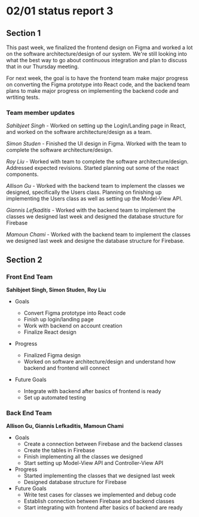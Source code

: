 # 02/01 status report 3

## Section 1
This past week, we finalized the frontend design on Figma and worked a lot on the software architecture/design of our system. We're still looking into what the best way to go about continuous integration and plan to discuss that in our Thursday meeting.

For next week, the goal is to have the frontend team make major progress on converting the Figma prototype into React code, and the backend team plans to make major progress on implementing the backend code and wrtiting tests.

### Team member updates
*Sahibjeet Singh* - Worked on setting up the Login/Landing page in React, and worked on the software architecture/design as a team.

*Simon Studen* - Finished the UI design in Figma. Worked with the team to complete the software architecture/design.

*Roy Liu* -  Worked with team to complete the software architecture/design. Addressed expected revisions. Started planning out some of the react components.

*Allison Gu* -  Worked with the backend team to implement the classes we designed, specifically the Users class. Planning on finishing up implementing the Users class as well as setting up the Model-View API.

*Giannis Lefkaditis* - Worked with the backend team to implement the classes we designed last week and designed the database structure for Firebase  

*Mamoun Chami* - Worked with the backend team to implement the classes we designed last week and designe the database structure for Firebase.


## Section 2

### Front End Team
**Sahibjeet Singh, Simon Studen, Roy Liu**
* Goals
  * Convert Figma prototype into React code
  * Finish up login/landing page
  * Work with backend on account creation
  * Finalize React design

* Progress
  * Finalized Figma design
  * Worked on software architecture/design and understand how backend and frontend will connect

* Future Goals
  * Integrate with backend after basics of frontend is ready
  * Set up automated testing
 
### Back End Team
**Allison Gu, Giannis Lefkaditis, Mamoun Chami**

* Goals   
  * Create a connection between Firebase and the backend classes
  * Create the tables in Firebase  
  * Finish implementing all the classes we designed
  * Start setting up Model-View API and Controller-View API
* Progress   
  * Started implementing the classes that we designed last week
  * Designed database structure for Firebase
* Future Goals   
  * Write test cases for classes we implemented and debug code
  * Establish connection between Firebase and backend classes
  * Start integrating with frontend after basics of backend are ready
 
